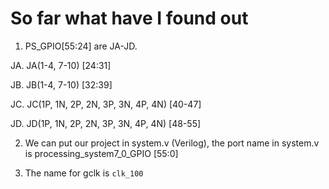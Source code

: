 # So far what have I found out
1. PS_GPIO[55:24] are JA-JD. 

  JA. JA(1-4, 7-10) [24:31]
  
  JB. JB(1-4, 7-10) [32:39]
  
  JC. JC(1P, 1N, 2P, 2N, 3P, 3N, 4P, 4N) [40-47]
  
  JD. JD(1P, 1N, 2P, 2N, 3P, 3N, 4P, 4N) [48-55]
  
2. We can put our project in system.v (Verilog), the port name in system.v is processing_system7_0_GPIO [55:0]

3. The name for gclk is ```clk_100```
